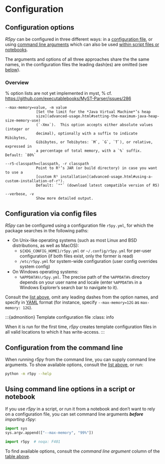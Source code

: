 # Configuration

## Configuration options

*R5py* can be configured in three different ways: in a [configuration
file](#configuration-via-config-files), or using [command line
arguments](#configuration-via-config-files) which can also be used [within
script files or notebooks](#configuration-from-the-command-line). 

The arguments and options of all three approaches share the the same names, in
the configuration files the leading dash(es) are omitted (see
[below](#configuration-via-config-files)).


### Overview

% option lists are not yet implemented in myst, 
% cf. https://github.com/executablebooks/MyST-Parser/issues/286

```{eval-rst}
--max-memory=value, -m value
              [Set the limit for the *Java Virtual Machine*’s heap
              size](advanced-usage.html#setting-the-maximum-java-heap-size-memory-use)
              (`-Xmx`).  This option accepts either absolute values (integer or
              decimal), optionally with a suffix to indicate Mibibytes,
              Gibibytes, or Tebibytes: `M`, `G`, `T`), or relative, expressed in
              a percentage of total memory, with a `%` suffix. Default: `80%`

--r5-classpath=classpath, -r classpath
              Point to R⁵’s JAR (or build directory) in case you want to use a
              [custom R⁵ installation](advanced-usage.html#using-a-custom-installation-of-r⁵).
              Default: `""` (download latest compatible version of R5)

--verbose, -v
              Show more detailed output.
```


## Configuration via config files

*R5py* can be configured using a configuration file `r5py.yml`, for which the
package searches in the following paths:

- On Unix-like operating systems (such as most Linux and BSD distributions,
  as well as MacOS): 
  - `${XDG_CONFIG_HOME}/r5py.yml` or `~/.config/r5py.yml` for per-user
    configuration (if both files exist, only the former is read)
  - `/etc/r5py.yml` for system-wide configuration (user config overrides system
    config)
- On Windows operating systems:
  - `%APPDATA%\r5py.yml`. The precise path of the `%APPDATA%` directory depends
    on your user name and locale (enter `%APPDATA%` in a Windows Explorer’s search
    bar to navigate to it).

Consult the [list above](#configuration-options), omit any leading dashes from
the option names, and specify in [YAML](https://yaml.org/) format (for
instance, specify `--max-memory=12G` as `max-memory: 12G`).


:::{admonition} Template configuration file
:class: info

When it is run for the first time, *r5py* creates template configuration files
in all valid locations to which it has write-access.
:::


## Configuration from the command line

When running *r5py* from the command line, you can supply command line
arguments.  To show available options, consult the [list
above](#configuration-options), or run:

```bash
python -m r5py --help
```


## Using command line options in a script or notebook

If you use *r5py* in a script, or run it from a notebook and don’t want to
rely on a configuration file, you can set command line arguments ***before***
*importing r5py*:

```python
import sys
sys.argv.append(["--max-memory", "99%"])

import r5py  # noqa: F401
```

To find available options, consult the *command line argument* column of the
[table above](#configuration-options).

